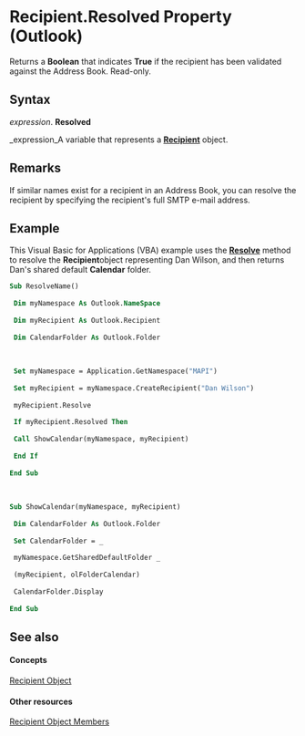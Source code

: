 
# Recipient.Resolved Property (Outlook)

Returns a  **Boolean** that indicates **True** if the recipient has been validated against the Address Book. Read-only.


## Syntax

 _expression_. **Resolved**

 _expression_A variable that represents a  **[Recipient](8cee4d79-ec55-52a4-710b-6456944ca86d.md)** object.


## Remarks

If similar names exist for a recipient in an Address Book, you can resolve the recipient by specifying the recipient's full SMTP e-mail address.


## Example

This Visual Basic for Applications (VBA) example uses the  **[Resolve](2c4f9243-2e31-642e-78a7-fe74cd73b385.md)** method to resolve the  **Recipient**object representing Dan Wilson, and then returns Dan's shared default  **Calendar** folder.


```vb
Sub ResolveName() 
 
 Dim myNamespace As Outlook.NameSpace 
 
 Dim myRecipient As Outlook.Recipient 
 
 Dim CalendarFolder As Outlook.Folder 
 
 
 
 Set myNamespace = Application.GetNamespace("MAPI") 
 
 Set myRecipient = myNamespace.CreateRecipient("Dan Wilson") 
 
 myRecipient.Resolve 
 
 If myRecipient.Resolved Then 
 
 Call ShowCalendar(myNamespace, myRecipient) 
 
 End If 
 
End Sub 
 
 
 
Sub ShowCalendar(myNamespace, myRecipient) 
 
 Dim CalendarFolder As Outlook.Folder 
 
 Set CalendarFolder = _ 
 
 myNamespace.GetSharedDefaultFolder _ 
 
 (myRecipient, olFolderCalendar) 
 
 CalendarFolder.Display 
 
End Sub
```


## See also


#### Concepts


 [Recipient Object](8cee4d79-ec55-52a4-710b-6456944ca86d.md)
#### Other resources


 [Recipient Object Members](70e34018-95de-7fcf-1331-9be61a8675a2.md)
